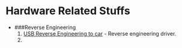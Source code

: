 Hardware Related Stuffs
======================

* ###Reverse Engineering
    1. [USB Reverse Engineering to car][rev1] - Reverse engineering driver. 
    2. 
    

[rev1]: http://blog.fogus.me/2011/09/08/10-technical-papers-every-programmer-should-read-at-least-twice/
